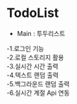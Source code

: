 # TodoList

- Main : 투두리스트

-1.로그인 기능   
-2.로컬 스토리지 활용   
-3.실시간 시간 출력   
-4.텍스트 랜덤 출력   
-5.백그라운드 랜덤 출력   
-6.실시간 계절 Api 연동
